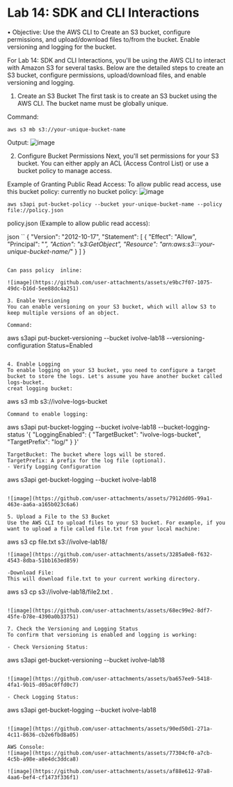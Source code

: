 # Lab 14: SDK and CLI Interactions
• Objective: Use the AWS CLI to Create an S3 bucket, configure permissions, and upload/download files to/from the bucket. Enable versioning and logging for the bucket.


For Lab 14: SDK and CLI Interactions, you'll be using the AWS CLI to interact with Amazon S3 for several tasks. Below are the detailed steps to create an S3 bucket, configure permissions, upload/download files, and enable versioning and logging.

1. Create an S3 Bucket
The first task is to create an S3 bucket using the AWS CLI. The bucket name must be globally unique.

Command:
```
aws s3 mb s3://your-unique-bucket-name
```
Output:
![image](https://github.com/user-attachments/assets/20fbb0dd-7a07-4aa7-8877-6e4e81e4759c)

2. Configure Bucket Permissions
Next, you'll set permissions for your S3 bucket. You can either apply an ACL (Access Control List) or use a bucket policy to manage access.

Example of Granting Public Read Access:
To allow public read access, use this bucket policy:
currently no bucket policy:
![image](https://github.com/user-attachments/assets/5fdbb168-d31b-496f-a66e-22e50ea6af3d)

```
aws s3api put-bucket-policy --bucket your-unique-bucket-name --policy file://policy.json
```
policy.json (Example to allow public read access):

json
``
{
  "Version": "2012-10-17",
  "Statement": [
  {
      "Effect": "Allow",
      "Principal": "*",
      "Action": "s3:GetObject",
      "Resource": "arn:aws:s3:::your-unique-bucket-name/*"
    }
  ]
}

```

Can pass policy  inline:

![image](https://github.com/user-attachments/assets/e9bc7f07-1075-49dc-b16d-5ee88dc4a251)

3. Enable Versioning
You can enable versioning on your S3 bucket, which will allow S3 to keep multiple versions of an object.

Command:
```
aws s3api put-bucket-versioning --bucket ivolve-lab18 --versioning-configuration Status=Enabled 
```

4. Enable Logging
To enable logging on your S3 bucket, you need to configure a target bucket to store the logs. Let's assume you have another bucket called logs-bucket.
creat logging bucket:
```
aws s3 mb s3://ivolve-logs-bucket 
```
Command to enable logging:
```
aws s3api put-bucket-logging --bucket ivolve-lab18 --bucket-logging-status '{
  "LoggingEnabled": {
  "TargetBucket": "ivolve-logs-bucket",
  "TargetPrefix": "log/"
  }
}'
```
TargetBucket: The bucket where logs will be stored.
TargetPrefix: A prefix for the log file (optional).
- Verify Logging Configuration
```
aws s3api get-bucket-logging --bucket ivolve-lab18
```

![image](https://github.com/user-attachments/assets/7912dd05-99a1-463e-aa6a-a165b023c6a6)

5. Upload a File to the S3 Bucket
Use the AWS CLI to upload files to your S3 bucket. For example, if you want to upload a file called file.txt from your local machine:
```
aws s3 cp file.txt s3://ivolve-lab18/
```
![image](https://github.com/user-attachments/assets/3285a0e8-f632-4543-8dba-51bb163ed859)

-Download File:
This will download file.txt to your current working directory.
```
aws s3 cp s3://ivolve-lab18/file2.txt . 
```

![image](https://github.com/user-attachments/assets/68ec99e2-8df7-45fe-b78e-4390a0b33751)

7. Check the Versioning and Logging Status
To confirm that versioning is enabled and logging is working:

- Check Versioning Status:
```
aws s3api get-bucket-versioning --bucket ivolve-lab18
```

![image](https://github.com/user-attachments/assets/ba657ee9-5418-4fa1-9b15-d05ac0ffd0c7)

- Check Logging Status:
```
aws s3api get-bucket-logging --bucket ivolve-lab18
```

![image](https://github.com/user-attachments/assets/90ed50d1-271a-4c11-8636-cb2e6fbd8a05)

AWS Console:
![image](https://github.com/user-attachments/assets/77304cf0-a7cb-4c5b-a98e-a8e4dc3ddca8)

![image](https://github.com/user-attachments/assets/af88e612-97a8-4aa6-bef4-cf1473f336f1)


